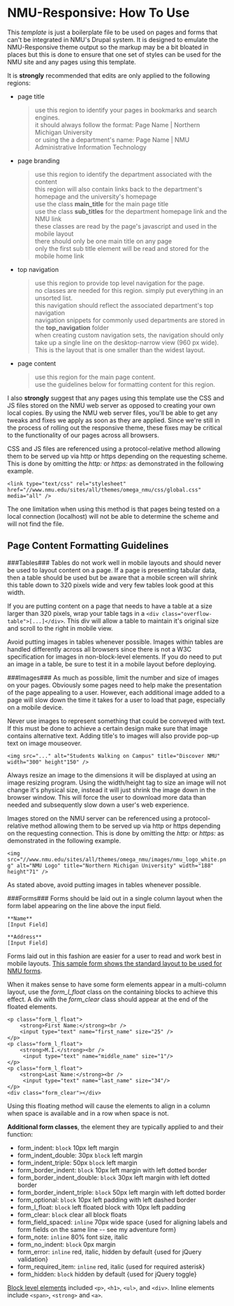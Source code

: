 NMU-Responsive: How To Use
==========================

This *template* is  just a boilerplate file to be used on pages and forms that can't be integrated in NMU's Drupal system.  It is designed to emulate the NMU-Responsive theme output so the markup may be a bit bloated in places but this is done to ensure that one set of styles can be used for the NMU site and any pages using this template.

It is **strongly** recommended that edits are only applied to the following regions:
+ page title
	>use this region to identify your pages in bookmarks and search engines.  
	>it should always follow the format: Page Name | Northern Michigan University  
	>or using the a department's name: Page Name | NMU Administrative Information Technology  

+ page branding
	>use this region to identify the department associated with the content  
	>this region will also contain links back to the department's homepage and the university's homepage  
	>use the class **main_title** for the main page title  
	>use the class **sub_titles** for the department homepage link and the NMU link  
	>these classes are read by the page's javascript and used in the mobile layout  
	>there should only be one main title on any page  
	>only the first sub title element will be read and stored for the mobile home link  

+ top navigation
	>use this region to provide top level navigation for the page.  
	>no classes are needed for this region.  simply put everything in an unsorted list.  
	>this navigation should reflect the associated department's top navigation  
	>navigation snippets for commonly used departments are stored in the **top_navigation** folder  
	>when creating custom navigation sets, the navigation should only take up a single line on the desktop-narrow view (960 px wide).  This is the layout that is one smaller than the widest layout.  

+ page content
	>use this region for the main page content.  
	>use the guidelines below for formatting content for this region.  

I also **strongly** suggest that any pages using this template use the CSS and JS files stored on the NMU web server as opposed to creating your own local copies.  By using the NMU web server files, you'll be able to get any tweaks and fixes we apply as soon as they are applied.  Since we're still in the process of rolling out the responsive theme, these fixes may be critical to the functionality of our pages across all browsers.  

CSS and JS files are referenced using a protocol-relative method allowing them to be served up via http or https depending on the requesting scheme.  This is done by omitting the *http:* or *https:* as demonstrated in the following example.

`<link type="text/css" rel="stylesheet" href="//www.nmu.edu/sites/all/themes/omega_nmu/css/global.css" media="all" />`

The one limitation when using this method is that pages being tested on a local connection (localhost) will not be able to determine the scheme and will not find the file.    

Page Content Formatting Guidelines
----------------------------------

###Tables###
Tables do not work well in mobile layouts and should never be used to layout content on a page.  If a page is presenting tabular data, then a table should be used but be aware that a mobile screen will shrink this table down to 320 pixels wide and very few tables look good at this width.

If you are putting content on a page that needs to have a table at a size larger than 320 pixels, wrap your table tags in a `<div class="overflow-table">[...]</div>`.  This div will allow a table to maintain it's original size and scroll to the right in mobile view.

Avoid putting images in tables whenever possible.  Images within tables are handled differently across all browsers since there is not a W3C specification for images in non-block-level elements.  If you do need to put an image in a table, be sure to test it in a mobile layout before deploying.

###Images###
As much as possible, limit the number and size of images on your pages.  Obviously some pages need to help make the presentation of the page appealing to a user.  However, each additional image added to a page will slow down the time it takes for a user to load that page, especially on a mobile device.

Never use images to represent something that could be conveyed with text.  If this must be done to achieve a certain design make sure that image contains alternative text.  Adding title's to images will also provide pop-up text on image mouseover.

`<img src="..." alt="Students Walking on Campus" title="Discover NMU" width="300" height"150" />`

Always resize an image to the dimensions it will be displayed at using an image resizing program.  Using the width/height tag to size an image will not change it's physical size, instead it will just shrink the image down in the browser window.  This will force the user to download more data than needed and subsequently slow down a user's web experience.

Images stored on the NMU server can be referenced using a protocol-relative method allowing them to be served up via http or https depending on the requesting connection.  This is done by omitting the *http:* or *https:* as demonstrated in the following example.

`<img src="//www.nmu.edu/sites/all/themes/omega_nmu/images/nmu_logo_white.png" alt="NMU Logo" title="Northern Michigan University" width="188" height"71" />`

As stated above, avoid putting images in tables whenever possible.

###Forms###
Forms should be laid out in a single column layout when the form label appearing on the line above the input field.

	**Name**
	[Input Field]

	**Address**
	[Input Field]

Forms laid out in this fashion are easier for a user to read and work best in mobile layouts.  [This sample form shows the standard layout to be used for NMU forms](http://www.nmu.edu/business/node/189).

When it makes sense to have some form elements appear in a multi-column layout, use the *form_l_float* class on the containing blocks to achieve this effect.  A div with the *form_clear* class should appear at the end of the floated elements.

	<p class="form_l_float">
		<strong>First Name:</strong><br />
		<input type="text" name="first_name" size="25" />
	</p>
	<p class="form_l_float">
		<strong>M.I.</strong><br />
		 <input type="text" name="middle_name" size="1"/>
	</p>
	<p class="form_l_float">
		<strong>Last Name:</strong><br />
		 <input type="text" name="last_name" size="34"/>
	</p>
	<div class="form_clear"></div>

Using this floating method will cause the elements to align in a column when space is available and in a row when space is not.

**Additional form classes**, the element they are typically applied to and their function:
+ form\_indent: `block` 10px left margin
+ form\_indent\_double: 30px `block` left margin
+ form\_indent\_triple: 50px `block` left margin
+ form\_border\_indent: `block` 10px left margin with left dotted border
+ form\_border\_indent\_double: `block` 30px left margin with left dotted border
+ form\_border\_indent\_triple: `block` 50px left margin with left dotted border
+ form\_optional: `block` 10px left padding with left dashed border
+ form\_l\_float: `block` left floated block with 10px left padding
+ form\_clear: `block` clear all block floats
+ form\_field\_spaced: `inline` 70px wide space {used for aligning labels and form fields on the same line -- see my adventure form}
+ form\_note: `inline` 80% font size, italic
+ form\_no\_indent: `block` 0px margin
+ form\_error: `inline` red, italic, hidden by default {used for jQuery validation}
+ form\_required\_item: `inline` red, italic {used for required asterisk}
+ form\_hidden: `block` hidden by default {used for jQuery toggle}

[Block level elements](http://www.w3schools.com/html/html_blocks.asp) included `<p>`, `<h1>`, `<ul>`, and `<div>`.  Inline elements include `<span>`, `<strong>` and `<a>`.
